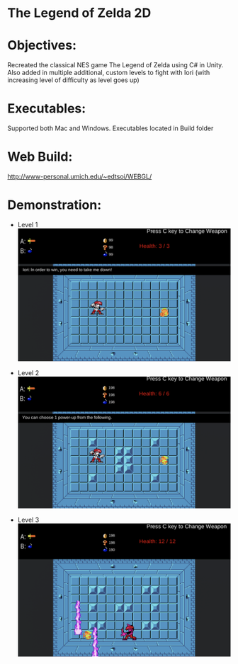 # The Legend of Zelda 2D

# Objectives:
Recreated the classical NES game The Legend of Zelda using C# in Unity. Also added in multiple additional, custom levels to fight with Iori (with increasing level of difficulty as level goes up)

# Executables:
Supported both Mac and Windows. Executables located in Build folder

# Web Build:
http://www-personal.umich.edu/~edtsoi/WEBGL/

# Demonstration:
- Level 1
![alt text](https://github.com/edtsoi430/LegendOfZelda/blob/master/images/Iori%20-%20level%201.png)

- Level 2
![alt_text](https://github.com/edtsoi430/LegendOfZelda/blob/master/images/Iori%20level%202.png)

- Level 3
![alt_text](https://github.com/edtsoi430/LegendOfZelda/blob/master/images/Iori%20level%203.png)
